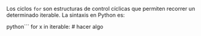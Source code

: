 <!--
.. title: Los ciclos for en Python
.. slug: los-ciclos-for-en-python
.. date: 2019-03-17 10:31:03 UTC-06:00
.. tags: básico
.. category: 
.. link: 
.. description: 
.. type: text
-->

Los ciclos `for` son estructuras de control cíclicas que permiten recorrer un determinado iterable. La sintaxis en Python es:

python```
for x in iterable:
	# hacer algo
```

